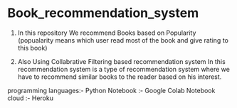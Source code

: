 # Book_recommendation_system
1.  In this repository We recommend Books based on Popularity (popualarity means which user read most of the book and give rating to this book)


2. Also Using Collabrative Filtering based recommendation system
   In this recommendation system is a type of recommendation system where we have to recommend similar books to the reader based on his interest.


programming languages:- Python
Notebook :- Google Colab Notebook
cloud :- Heroku
